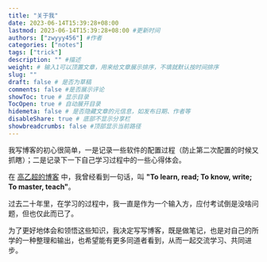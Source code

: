 ```yaml
---
title: "关于我"
date: 2023-06-14T15:39:28+08:00
lastmod: 2023-06-14T15:39:28+08:00 #更新时间
authors: ["zwyyy456"] #作者
categories: ["notes"]
tags: ["trick"]
description: "" #描述
weight: # 输入1可以顶置文章，用来给文章展示排序，不填就默认按时间排序
slug: ""
draft: false # 是否为草稿
comments: false #是否展示评论
showToc: true # 显示目录
TocOpen: true # 自动展开目录
hidemeta: false # 是否隐藏文章的元信息，如发布日期、作者等
disableShare: true # 底部不显示分享栏
showbreadcrumbs: false #顶部显示当前路径
---
```

我写博客的初心很简单，一是记录一些软件的配置过程（防止第二次配置的时候又抓瞎）；二是记录下一下自己学习过程中的一些心得体会。

在 [高乙超的博客](https://gaoyichao.com/Xiaotu/?book=diary&title=about) 中，我曾经看到一句话，叫 **"To learn, read; To know, write; To master, teach"**。

过去二十年里，在学习的过程中，我一直是作为一个输入方，应付考试倒是没啥问题，但也仅此而已了。

为了更好地体会和领悟这些知识，我决定写写博客，既是做笔记，也是对自己的所学的一种整理和输出，也希望能有更多同道者看到，从而一起交流学习、共同进步。

